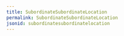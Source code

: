 ```yaml
---
title: SubordinateSubordinateLocation
permalink: SubordinateSubordinateLocation
jsonid: subordinatesubordinatelocation
---
```


